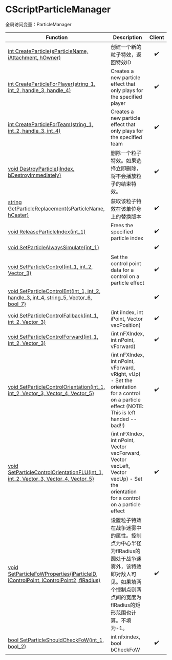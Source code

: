 # CScriptParticleManager
全局访问变量：ParticleManager

Function|Description|Client
--|--|:--:
[int CreateParticle(sParticleName, iAttachment, hOwner)](CreateParticle)|创建一个新的粒子特效，返回特效ID|✔️
[int CreateParticleForPlayer(string_1, int_2, handle_3, handle_4)](CreateParticleForPlayer)|Creates a new particle effect that only plays for the specified player|✔️
[int CreateParticleForTeam(string_1, int_2, handle_3, int_4)](CreateParticleForTeam)|Creates a new particle effect that only plays for the specified team|✔️
[void DestroyParticle(iIndex, bDestroyImmediately)](DestroyParticle)|删除一个粒子特效。如果选择立即删除，将不会播放粒子的结束特效。|✔️
[string GetParticleReplacement(sParticleName, hCaster)](GetParticleReplacement)|获取该粒子特效在该单位身上的替换版本|✔️
[void ReleaseParticleIndex(int_1)](ReleaseParticleIndex)|Frees the specified particle index|✔️
[void SetParticleAlwaysSimulate(int_1)](SetParticleAlwaysSimulate)||✔️
[void SetParticleControl(int_1, int_2, Vector_3)](SetParticleControl)|Set the control point data for a control on a particle effect|✔️
[void SetParticleControlEnt(int_1, int_2, handle_3, int_4, string_5, Vector_6, bool_7)](SetParticleControlEnt)||✔️
[void SetParticleControlFallback(int_1, int_2, Vector_3)](SetParticleControlFallback)|(int iIndex, int iPoint, Vector vecPosition)|✔️
[void SetParticleControlForward(int_1, int_2, Vector_3)](SetParticleControlForward)|(int nFXIndex, int nPoint, vForward)|✔️
[void SetParticleControlOrientation(int_1, int_2, Vector_3, Vector_4, Vector_5)](SetParticleControlOrientation)|(int nFXIndex, int nPoint, vForward, vRight, vUp) - Set the orientation for a control on a particle effect (NOTE: This is left handed -- bad!!)|✔️
[void SetParticleControlOrientationFLU(int_1, int_2, Vector_3, Vector_4, Vector_5)](SetParticleControlOrientationFLU)|(int nFXIndex, int nPoint, Vector vecForward, Vector vecLeft, Vector vecUp) - Set the orientation for a control on a particle effect|✔️
[void SetParticleFoWProperties(iParticleID, iControlPoint, iControlPoint2, flRadius)](SetParticleFoWProperties)|设置粒子特效在战争迷雾中的属性。控制点为中心半径为flRadius的圆处于战争迷雾外，该特效即对敌人可见。如果填两个控制点则两点间的宽度为flRadius的矩形范围也计算。不填为-1。|✔️
[bool SetParticleShouldCheckFoW(int_1, bool_2)](SetParticleShouldCheckFoW)|int nfxindex, bool bCheckFoW|✔️
